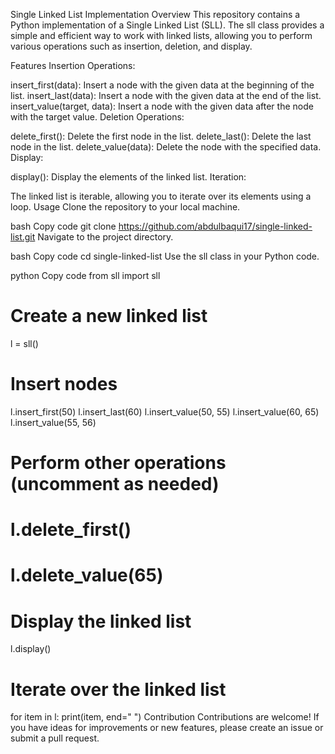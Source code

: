 Single Linked List Implementation
Overview
This repository contains a Python implementation of a Single Linked List (SLL). The sll class provides a simple and efficient way to work with linked lists, allowing you to perform various operations such as insertion, deletion, and display.

Features
Insertion Operations:

insert_first(data): Insert a node with the given data at the beginning of the list.
insert_last(data): Insert a node with the given data at the end of the list.
insert_value(target, data): Insert a node with the given data after the node with the target value.
Deletion Operations:

delete_first(): Delete the first node in the list.
delete_last(): Delete the last node in the list.
delete_value(data): Delete the node with the specified data.
Display:

display(): Display the elements of the linked list.
Iteration:

The linked list is iterable, allowing you to iterate over its elements using a loop.
Usage
Clone the repository to your local machine.

bash
Copy code
git clone https://github.com/abdulbaqui17/single-linked-list.git
Navigate to the project directory.

bash
Copy code
cd single-linked-list
Use the sll class in your Python code.

python
Copy code
from sll import sll

# Create a new linked list
l = sll()

# Insert nodes
l.insert_first(50)
l.insert_last(60)
l.insert_value(50, 55)
l.insert_value(60, 65)
l.insert_value(55, 56)

# Perform other operations (uncomment as needed)
# l.delete_first()
# l.delete_value(65)

# Display the linked list
l.display()

# Iterate over the linked list
for item in l:
    print(item, end=" ")
Contribution
Contributions are welcome! If you have ideas for improvements or new features, please create an issue or submit a pull request.
